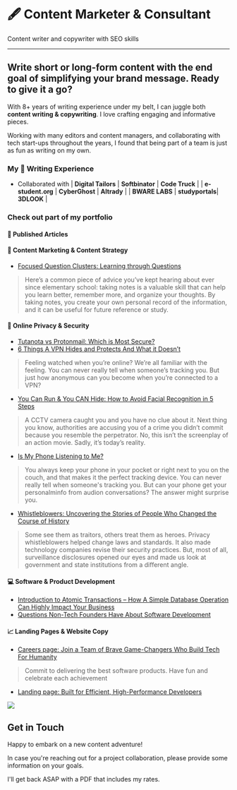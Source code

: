# 🖋️ Content Marketer & Consultant
Content writer and copywriter with SEO skills 
__________________________________________________________
## Write short or long-form content with the end goal of simplifying your brand message. Ready to give it a go?
With 8+ years of writing experience under my belt, I can juggle both **content writing & copywriting**. I love crafting engaging and informative pieces.

Working with many editors and content managers, and collaborating with tech start-ups throughout the years, I found that being part of a team is just as fun as writing on my own.

### My 🎯 Writing Experience
- Collaborated with
| **Digital Tailors** | **Softbinator** | **Code Truck** |
| **e-student.org**   | **CyberGhost**  | **Altrady**    | 
| **BWARE LABS**      | **studyportals**| **3DLOOK**     | 

### Check out part of my portfolio
#### 📰 Published Articles

#### 📍 Content Marketing & Content Strategy
- [Focused Question Clusters: Learning through Questions](https://e-student.org/focused-question-clusters/)

> Here’s a common piece of advice you’ve kept hearing about ever since elementary school: taking notes is a valuable skill that can help you learn better, remember more, and organize your thoughts. By taking notes, you create your own personal record of the information, and it can be useful for future reference or study.


#### 🔐 Online Privacy & Security
- [Tutanota vs Protonmail: Which is Most Secure?](https://www.cyberghostvpn.com/privacyhub/tutanota-vs-protonmail/)
- [6 Things A VPN Hides and Protects And What it Doesn’t](https://www.cyberghostvpn.com/privacyhub/what-does-vpn-hide/)

> Feeling watched when you’re online? We’re all familiar with the feeling. You can never really tell when someone’s tracking you. But just how anonymous can you become when you’re connected to a VPN?

- [You Can Run & You CAN Hide: How to Avoid Facial Recognition in 5 Steps](https://www.cyberghostvpn.com/privacyhub/how-to-avoid-facial-recognition/)
  
> A CCTV camera caught you and you have no clue about it. Next thing you know, authorities are accusing you of a crime you didn’t commit because you resemble the perpetrator. No, this isn’t the screenplay of an action movie. Sadly, it’s today’s reality.

- [Is My Phone Listening to Me?](https://www.cyberghostvpn.com/privacyhub/is-my-phone-listening-to-me/)

> You always keep your phone in your pocket or right next to you on the couch, and that makes it the perfect tracking device. You can never really tell when someone's tracking you. But can your phone get your personalminfo from audion conversations? The answer might surprise you.

- [Whistleblowers: Uncovering the Stories of People Who Changed the Course of History](https://www.cyberghostvpn.com/privacyhub/whistleblowers-uncovering-the-stories-of-people-who-changed-the-course-of-history/)

> Some see them as traitors, others treat them as heroes. Privacy whistleblowers helped change laws and standards. It also made technology companies revise their security practices. But, most of all, surveillance disclosures opened our eyes and made us look at government and state institutions from a different angle.


#### 💻 Software & Product Development
- [Introduction to Atomic Transactions – How A Simple Database Operation Can Highly Impact Your Business]( https://blog.softbinator.com/atomic-transactions-database-impact-business/)
- [Questions Non-Tech Founders Have About Software Development](https://blog.softbinator.com/questions-non-tech-founders-software-development/)
  
  
#### 📈 Landing Pages & Website Copy
- [Careers page: Join a Team of Brave Game-Changers Who Build Tech For Humanity](https://softbinator.com/careers/)

> Commit to delivering the best software products. Have fun and celebrate each achievement

- [Landing page: Built for Efficient, High-Performance Developers](https://codetruck.io)

![ ](LP.png)



## Get in Touch
Happy to embark on a new content adventure!

In case you're reaching out for a project collaboration, please provide some information on your goals.

I'll get back ASAP with a PDF that includes my rates.

